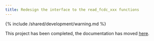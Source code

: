 ```yaml
---
title: Redesign the interface to the read_fcdc_xxx functions
---
```


{% include /shared/development/warning.md %}


This project has been completed, the documentation has moved [here](/development/module/fileio).
